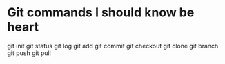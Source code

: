 # Git commands I should know be heart

git init
git status
git log
git add
git commit
git checkout
git clone
git branch
git push
git pull
